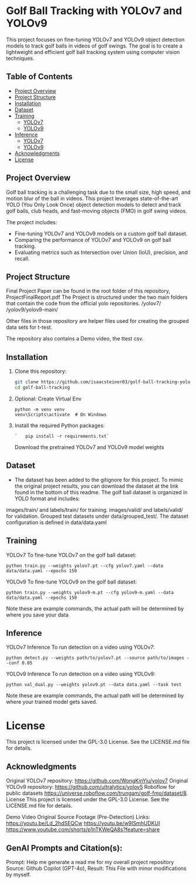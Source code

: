 # Golf Ball Tracking with YOLOv7 and YOLOv9

This project focuses on fine-tuning YOLOv7 and YOLOv9 object detection models to track golf balls in videos of golf swings. The goal is to create a lightweight and efficient golf ball tracking system using computer vision techniques.

## Table of Contents

- [Project Overview](#project-overview)
- [Project Structure](#project-structure)
- [Installation](#installation)
- [Dataset](#dataset)
- [Training](#training)
  - [YOLOv7](#yolov7)
  - [YOLOv9](#yolov9)
- [Inference](#inference)
  - [YOLOv7](#yolov7-inference)
  - [YOLOv9](#yolov9-inference)
- [Acknowledgments](#acknowledgments)
- [License](#license)

## Project Overview

Golf ball tracking is a challenging task due to the small size, high speed, and motion blur of the ball in videos. This project leverages state-of-the-art YOLO (You Only Look Once) object detection models to detect and track golf balls, club heads, and fast-moving objects (FMO) in golf swing videos.

The project includes:

- Fine-tuning YOLOv7 and YOLOv9 models on a custom golf ball dataset.
- Comparing the performance of YOLOv7 and YOLOv9 on golf ball tracking.
- Evaluating metrics such as Intersection over Union (IoU), precision, and recall.

## Project Structure

Final Project Paper can be found in the root folder of this repository, ProjectFinalReport.pdf
The Project is structured under the two main folders that contain the code from the official yolo repositories.
/yolov7/
/yolov9/yolov9-main/

Other files in those repository are helper files used for creating the grouped data sets for t-test.

The repository also contains a Demo video, the ttest csv.

## Installation

1. Clone this repository:

   ```bash
   git clone https://github.com/isaacsteiner03/golf-ball-tracking-yolo.git
   cd golf-ball-tracking
   ```

2. Optional: Create Virtual Env
   ```
   python -m venv venv
   venv\Scripts\activate  # On Windows
   ```
3. Install the required Python packages:
   ```
   `   pip install -r requirements.txt`
   ```
   Download the pretrained YOLOv7 and YOLOv9 model weights

## Dataset
- The dataset has been added to the gitignore for this project. To mimic the original project results, you can download the dataset at the link found in the bottom of this readme.
The golf ball dataset is organized in YOLO format and includes:

images/train/ and labels/train/ for training.
images/valid/ and labels/valid/ for validation.
Grouped test datasets under data/grouped_test/.
The dataset configuration is defined in data/data.yaml

## Training

YOLOv7
To fine-tune YOLOv7 on the golf ball dataset:

```
python train.py --weights yolov7.pt --cfg yolov7.yaml --data data/data.yaml --epochs 150
```

YOLOv9
To fine-tune YOLOv9 on the golf ball dataset:

```
python train.py --weights yolov9-m.pt --cfg yolov9-m.yaml --data data/data.yaml --epochs 150
```

Note these are example commands, the actual path will be determined by where you save your data

## Inference

YOLOv7 Inference
To run detection on a video using YOLOv7:

```
python detect.py --weights path/to/yolov7.pt --source path/to/images --conf 0.05
```

YOLOv9 Inference
To run detection on a video using YOLOv9:

```
python val_dual.py --weights yolov9.pt --data data.yaml --task test
```

Note these are example commands, the actual path will be determined by where your trained model gets saved.

# License

This project is licensed under the GPL-3.0 License. See the LICENSE.md file for details.

## Acknowledgments

Original YOLOv7 repository: https://github.com/WongKinYiu/yolov7
Original YOLOv9 repository: https://github.com/ultralytics/yolov5
Roboflow for public datasets https://universe.roboflow.com/trungam/golf-fmo/dataset/8.
License
This project is licensed under the GPL-3.0 License. See the LICENSE.md file for details.

Demo Video Original Source Footage (Pre-Detection) Links:
https://youtu.be/Ld_2hdSEQCw
https://youtu.be/w9ISmhUDKUI
https://www.youtube.com/shorts/p1nTKWeQA8s?feature=share

## GenAI Prompts and Citation(s):

Prompt: Help me generate a read me for my overall project repository
Source: Github Copilot (GPT-4o), Result: This File with minor modifications by myself.
